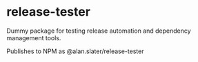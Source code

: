 # release-tester
 
Dummy package for testing release automation and dependency management tools.

Publishes to NPM as @alan.slater/release-tester
